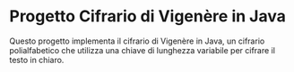 # Progetto Cifrario di Vigenère in Java
Questo progetto implementa il cifrario di Vigenère in Java, un cifrario polialfabetico che utilizza una chiave di lunghezza variabile per cifrare il testo in chiaro.

